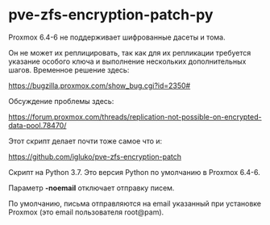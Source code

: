 # pve-zfs-encryption-patch-py

Proxmox 6.4-6 не поддерживает шифрованные дасеты и тома.

Он не может их реплицировать, так как для их репликации требуется указание особого ключа и выполнение нескольких дополнительных шагов. Временное решение здесь:

https://bugzilla.proxmox.com/show_bug.cgi?id=2350#

Обсуждение проблемы здесь:

https://forum.proxmox.com/threads/replication-not-possible-on-encrypted-data-pool.78470/

Этот скрипт делает почти тоже самое что и:

https://github.com/igluko/pve-zfs-encryption-patch



Скрипт на Python 3.7. Это версия Python по умолчанию в Proxmox 6.4-6.

Параметр **-noemail** отключает отправку писем. 

По умолчанию, письма отправляются на email указанный при установке Proxmox (это email пользователя root@pam).


